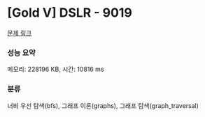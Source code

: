 # [Gold V] DSLR - 9019 

[문제 링크](https://www.acmicpc.net/problem/9019) 

### 성능 요약

메모리: 228196 KB, 시간: 10816 ms

### 분류

너비 우선 탐색(bfs), 그래프 이론(graphs), 그래프 탐색(graph_traversal)

